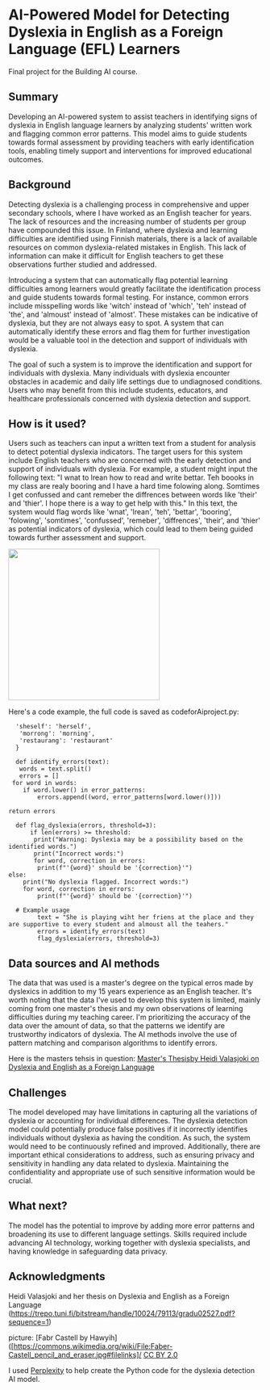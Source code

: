 <!-- This is the markdown template for the final project of the Building AI course, 
created by Reaktor Innovations and University of Helsinki. 
Copy the template, paste it to your GitHub README and edit! -->

# AI-Powered Model for Detecting Dyslexia in English as a Foreign Language (EFL) Learners

Final project for the Building AI course.

## Summary

Developing an AI-powered system to assist teachers in identifying signs of dyslexia in English language learners by analyzing students' written work and flagging common error patterns. This model aims to guide students towards formal assessment by providing teachers with early identification tools, enabling timely support and interventions for improved educational outcomes.


## Background

Detecting dyslexia is a challenging process in comprehensive and upper secondary schools, where I have worked as an English teacher for years. The lack of resources and the increasing number of students per group have compounded this issue. In Finland, where dyslexia and learning difficulties are identified using Finnish materials, there is a lack of available resources on common dyslexia-related mistakes in English. This lack of information can make it difficult for English teachers to get these observations further studied and addressed. 

Introducing a system that can automatically flag potential learning difficulties among learners would greatly facilitate the identification process and guide students towards formal testing. For instance, common errors include misspelling words like 'witch' instead of 'which', 'teh' instead of 'the', and 'almoust' instead of 'almost'. These mistakes can be indicative of dyslexia, but they are not always easy to spot. A system that can automatically identify these errors and flag them for further investigation would be a valuable tool in the detection and support of individuals with dyslexia.

The goal of such a system is to improve the identification and support for individuals with dyslexia.  Many individuals with dyslexia encounter obstacles in academic and daily life settings due to undiagnosed conditions. Users who may benefit from this include students, educators, and healthcare professionals concerned with dyslexia detection and support.


## How is it used?

Users such as teachers can input a written text from a student for analysis to detect potential dyslexia indicators. The target users for this system include English teachers who are concerned with the early detection and support of individuals with dyslexia. For example, a student might input the following text: "I wnat to lrean how to read and write bettar. Teh boooks in my class are realy booring and I have a hard time folowing along. Somtimes I get confussed and cant remeber the diffrences between words like 'their' and 'thier'. I hope there is a way to get help with this." In this text, the system would flag words like 'wnat', 'lrean', 'teh', 'bettar', 'booring', 'folowing', 'somtimes', 'confussed', 'remeber', 'diffrences', 'their', and 'thier' as potential indicators of dyslexia, which could lead to them being guided towards further assessment and support.


<img src="https://upload.wikimedia.org/wikipedia/commons/thumb/7/71/Faber-Castell_pencil_and_eraser.jpg/640px-Faber-Castell_pencil_and_eraser.jpg" width="300">


Here's a code example, the full code is saved as codeforAiproject.py:

      'sheself': 'herself',
       'morrong': 'morning',
       'restaurang': 'restaurant'
      }

      def identify_errors(text):
       words = text.split()
       errors = []  
     for word in words:
        if word.lower() in error_patterns:
            errors.append((word, error_patterns[word.lower()]))

    return errors

      def flag_dyslexia(errors, threshold=3):
          if len(errors) >= threshold:
           print("Warning: Dyslexia may be a possibility based on the identified words.")
           print("Incorrect words:")
           for word, correction in errors:
            print(f"'{word}' should be '{correction}'")
    else:
        print("No dyslexia flagged. Incorrect words:")
        for word, correction in errors:
            print(f"'{word}' should be '{correction}'")

      # Example usage
            text = "She is playing wiht her friens at the place and they are supportive to every student and almoust all the teahers."
            errors = identify_errors(text)
            flag_dyslexia(errors, threshold=3)



## Data sources and AI methods

The data that was used is a master's degree on the typical erros made by dyslexics in addition to my 15 years experience as an English teacher. It's worth noting that the data I've used to develop this system is limited, mainly coming from one master's thesis and my own observations of learning difficulties during my teaching career. I'm prioritizing the accuracy of the data over the amount of data, so that the patterns we identify are trustworthy indicators of dyslexia. The AI methods involve the use of pattern matching and comparison algorithms to identify errors.

Here is the masters tehsis in question: [Master's Thesisby Heidi Valasjoki on Dyslexia and English as a Foreign Language](https://trepo.tuni.fi/bitstream/handle/10024/79113/gradu02527.pdf?sequence=1)


## Challenges

The model developed may have limitations in capturing all the variations of dyslexia or accounting for individual differences. The dyslexia detection model could potentially produce false positives if it incorrectly identifies individuals without dyslexia as having the condition. As such, the system would need to be continuously refined and improved. Additionally, there are important ethical considerations to address, such as ensuring privacy and sensitivity in handling any data related to dyslexia. Maintaining the confidentiality and appropriate use of such sensitive information would be crucial.

## What next?

The model has the potential to improve by adding more error patterns and broadening its use to different language settings. Skills required include advancing AI technology, working together with dyslexia specialists, and having knowledge in safeguarding data privacy.


## Acknowledgments

Heidi Valasjoki and her thesis on Dyslexia and English as a Foreign Language (https://trepo.tuni.fi/bitstream/handle/10024/79113/gradu02527.pdf?sequence=1)

picture: [Fabr Castell by Hawyih]([https://commons.wikimedia.org/wiki/File:Faber-Castell_pencil_and_eraser.jpg#filelinks]/ [CC BY 2.0](https://creativecommons.org/licenses/by/2.0)

I used [Perplexity](https://perplexity.ai) to help create the Python code for the dyslexia detection AI model.

